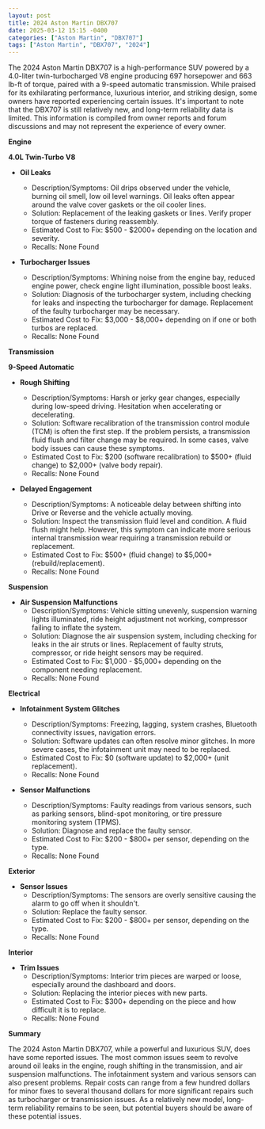 ```yaml
---
layout: post
title: 2024 Aston Martin DBX707
date: 2025-03-12 15:15 -0400
categories: ["Aston Martin", "DBX707"]
tags: ["Aston Martin", "DBX707", "2024"]
---
```

The 2024 Aston Martin DBX707 is a high-performance SUV powered by a 4.0-liter twin-turbocharged V8 engine producing 697 horsepower and 663 lb-ft of torque, paired with a 9-speed automatic transmission. While praised for its exhilarating performance, luxurious interior, and striking design, some owners have reported experiencing certain issues. It's important to note that the DBX707 is still relatively new, and long-term reliability data is limited. This information is compiled from owner reports and forum discussions and may not represent the experience of every owner.

**Engine**

**4.0L Twin-Turbo V8**

*   **Oil Leaks**
    *   Description/Symptoms: Oil drips observed under the vehicle, burning oil smell, low oil level warnings. Oil leaks often appear around the valve cover gaskets or the oil cooler lines.
    *   Solution: Replacement of the leaking gaskets or lines. Verify proper torque of fasteners during reassembly.
    *   Estimated Cost to Fix: $500 - $2000+ depending on the location and severity.
    *   Recalls: None Found

*   **Turbocharger Issues**
    *   Description/Symptoms: Whining noise from the engine bay, reduced engine power, check engine light illumination, possible boost leaks.
    *   Solution: Diagnosis of the turbocharger system, including checking for leaks and inspecting the turbocharger for damage. Replacement of the faulty turbocharger may be necessary.
    *   Estimated Cost to Fix: $3,000 - $8,000+ depending on if one or both turbos are replaced.
    *   Recalls: None Found

**Transmission**

**9-Speed Automatic**

*   **Rough Shifting**
    *   Description/Symptoms: Harsh or jerky gear changes, especially during low-speed driving. Hesitation when accelerating or decelerating.
    *   Solution: Software recalibration of the transmission control module (TCM) is often the first step. If the problem persists, a transmission fluid flush and filter change may be required. In some cases, valve body issues can cause these symptoms.
    *   Estimated Cost to Fix: $200 (software recalibration) to $500+ (fluid change) to $2,000+ (valve body repair).
    *   Recalls: None Found

*   **Delayed Engagement**
    *   Description/Symptoms: A noticeable delay between shifting into Drive or Reverse and the vehicle actually moving.
    *   Solution: Inspect the transmission fluid level and condition. A fluid flush might help. However, this symptom can indicate more serious internal transmission wear requiring a transmission rebuild or replacement.
    *   Estimated Cost to Fix: $500+ (fluid change) to $5,000+ (rebuild/replacement).
    *   Recalls: None Found

**Suspension**

*   **Air Suspension Malfunctions**
    *   Description/Symptoms: Vehicle sitting unevenly, suspension warning lights illuminated, ride height adjustment not working, compressor failing to inflate the system.
    *   Solution: Diagnose the air suspension system, including checking for leaks in the air struts or lines. Replacement of faulty struts, compressor, or ride height sensors may be required.
    *   Estimated Cost to Fix: $1,000 - $5,000+ depending on the component needing replacement.
    *   Recalls: None Found

**Electrical**

*   **Infotainment System Glitches**
    *   Description/Symptoms: Freezing, lagging, system crashes, Bluetooth connectivity issues, navigation errors.
    *   Solution: Software updates can often resolve minor glitches. In more severe cases, the infotainment unit may need to be replaced.
    *   Estimated Cost to Fix: $0 (software update) to $2,000+ (unit replacement).
    *   Recalls: None Found

*   **Sensor Malfunctions**
    *   Description/Symptoms: Faulty readings from various sensors, such as parking sensors, blind-spot monitoring, or tire pressure monitoring system (TPMS).
    *   Solution: Diagnose and replace the faulty sensor.
    *   Estimated Cost to Fix: $200 - $800+ per sensor, depending on the type.
    *   Recalls: None Found

**Exterior**

*   **Sensor Issues**
    *   Description/Symptoms: The sensors are overly sensitive causing the alarm to go off when it shouldn't.
    *   Solution: Replace the faulty sensor.
    *   Estimated Cost to Fix: $200 - $800+ per sensor, depending on the type.
    *   Recalls: None Found

**Interior**

*   **Trim Issues**
    *   Description/Symptoms: Interior trim pieces are warped or loose, especially around the dashboard and doors.
    *   Solution: Replacing the interior pieces with new parts.
    *   Estimated Cost to Fix: $300+ depending on the piece and how difficult it is to replace.
    *   Recalls: None Found

**Summary**

The 2024 Aston Martin DBX707, while a powerful and luxurious SUV, does have some reported issues. The most common issues seem to revolve around oil leaks in the engine, rough shifting in the transmission, and air suspension malfunctions. The infotainment system and various sensors can also present problems. Repair costs can range from a few hundred dollars for minor fixes to several thousand dollars for more significant repairs such as turbocharger or transmission issues. As a relatively new model, long-term reliability remains to be seen, but potential buyers should be aware of these potential issues.


